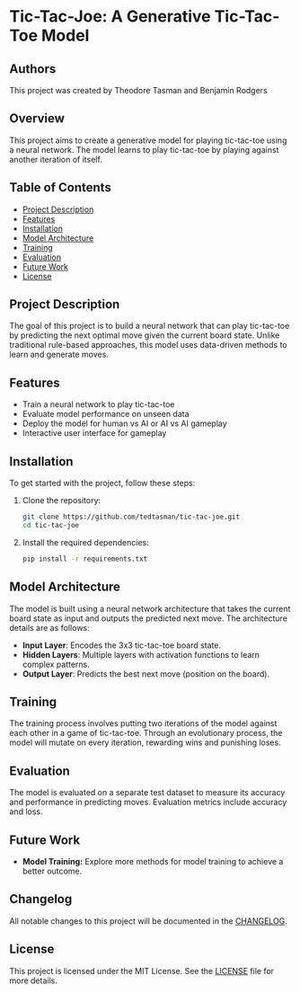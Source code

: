 # Tic-Tac-Joe: A Generative Tic-Tac-Toe Model

## Authors
This project was created by Theodore Tasman and Benjamin Rodgers

## Overview
This project aims to create a generative model for playing tic-tac-toe using a neural network. The model learns to play tic-tac-toe by playing against another iteration of itself.

## Table of Contents
- [Project Description](#project-description)
- [Features](#features)
- [Installation](#installation)
- [Model Architecture](#model-architecture)
- [Training](#training)
- [Evaluation](#evaluation)
- [Future Work](#future-work)
- [License](#license)

## Project Description
The goal of this project is to build a neural network that can play tic-tac-toe by predicting the next optimal move given the current board state. Unlike traditional rule-based approaches, this model uses data-driven methods to learn and generate moves.

## Features
- Train a neural network to play tic-tac-toe
- Evaluate model performance on unseen data
- Deploy the model for human vs AI or AI vs AI gameplay
- Interactive user interface for gameplay

## Installation
To get started with the project, follow these steps:

1. Clone the repository:
    ```bash
    git clone https://github.com/tedtasman/tic-tac-joe.git
    cd tic-tac-joe
    ```

2. Install the required dependencies:
    ```bash
    pip install -r requirements.txt
    ```

## Model Architecture
The model is built using a neural network architecture that takes the current board state as input and outputs the predicted next move. The architecture details are as follows:
- **Input Layer**: Encodes the 3x3 tic-tac-toe board state.
- **Hidden Layers**: Multiple layers with activation functions to learn complex patterns.
- **Output Layer**: Predicts the best next move (position on the board).

## Training
The training process involves putting two iterations of the model against each other in a game of tic-tac-toe. Through an evolutionary process, the model will mutate on every iteration, rewarding wins and punishing loses.

## Evaluation
The model is evaluated on a separate test dataset to measure its accuracy and performance in predicting moves. Evaluation metrics include accuracy and loss.

## Future Work
- **Model Training:** Explore more methods for model training to achieve a better outcome.

## Changelog
All notable changes to this project will be documented in the [CHANGELOG](CHANGELOG.md).

## License
This project is licensed under the MIT License. See the [LICENSE](LICENSE.md) file for more details.
